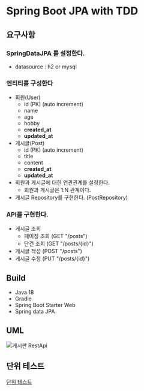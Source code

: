 # Spring Boot JPA with TDD

## 요구사항

### **SpringDataJPA 를 설정한다.**

- datasource : h2 or mysql

### **엔티티를 구성한다**

- 회원(User)
    - id (PK) (auto increment)
    - name
    - age
    - hobby
    - **created_at**
    - **updated_at**
- 게시글(Post)
    - id (PK) (auto increment)
    - title
    - content
    - **created_at**
    - **updated_at**
- 회원과 게시글에 대한 연관관계를 설정한다.
    - 회원과 게시글은 1:N 관계이다.
- 게시글 Repository를 구현한다. (PostRepository)

### **API를 구현한다.**

- 게시글 조회
    - 페이징 조회 (GET "/posts")
    - 단건 조회 (GET "/posts/{id}")
- 게시글 작성 (POST "/posts")
- 게시글 수정 (PUT "/posts/{id}")

## Build

- Java 18
- Gradle
- Spring Boot Starter Web
- Spring data JPA

## UML

![게시판 RestApi](https://user-images.githubusercontent.com/28651727/169930663-84dcb88a-6524-48cd-9953-0dce96c5b3b3.jpg)

## 단위 테스트

[단위 테스트](https://htmlpreview.github.io/?https://github.com/waterfogsw/springboot-board-jpa/blob/main/docs/Test-Result.html)

